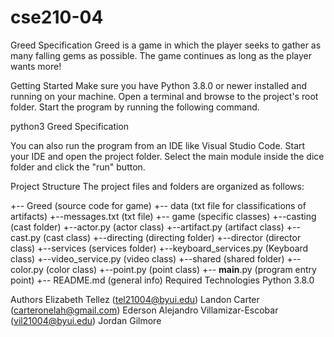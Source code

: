# cse210-04

Greed Specification
Greed is a game in which the player seeks to gather as many falling gems as possible. The game continues as long as the player wants more!

Getting Started
Make sure you have Python 3.8.0 or newer installed and running on your machine. Open a terminal and browse to the project's root folder. Start the program by running the following command.

python3 Greed Specification

You can also run the program from an IDE like Visual Studio Code. Start your IDE and open the project folder. Select the main module inside the dice folder and click the "run" button.

Project Structure
The project files and folders are organized as follows:

+-- Greed (source code for game)
  +-- data (txt file for classifications of artifacts)
    +--messages.txt (txt file)
  +-- game (specific classes)
    +--casting (cast folder)
      +--actor.py (actor class)
      +--artifact.py (artifact class)
      +--cast.py (cast class)
    +--directing (directing folder)
      +--director (director class)
    +--services (services folder)
      +--keyboard_services.py (Keyboard class)
      +--video_service.py (video class)
    +--shared (shared folder)
      +--color.py (color class)
      +--point.py (point class)
  +-- __main__.py (program entry point)
+-- README.md (general info)
Required Technologies
Python 3.8.0

Authors
Elizabeth Tellez (tel21004@byui.edu)
Landon Carter (carteronelah@gmail.com)
Ederson Alejandro Villamizar-Escobar (vil21004@byui.edu)
Jordan Gilmore
